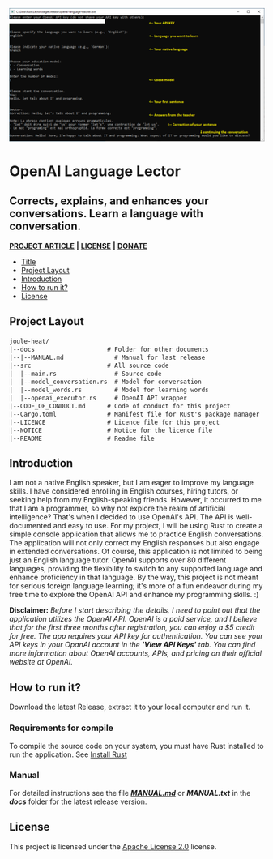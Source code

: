 ![application](https://github.com/mortylen/openai-language-teacher/blob/main/img/teacher_02.png?raw=true)

# OpenAI Language Lector

## Corrects, explains, and enhances your conversations. Learn a language with conversation.

**[PROJECT ARTICLE](https://mortylen.hashnode.dev/openai-language-lector)**
**|**
**[LICENSE](https://github.com/mortylen/openai-language-teacher/blob/main/LICENSE)**
**|**
**[DONATE](https://mortylen.hashnode.dev/contact)**

* [Title](#OpenAI-Language-Lector)
* [Project Layout](#Project-Layout)
* [Introduction](#Introduction)
* [How to run it?](#How-to-run-it)
* [License](#License)

## Project Layout
```
joule-heat/
|--docs                    # Folder for other documents
|--|--MANUAL.md              # Manual for last release     
|--src                     # All source code
|  |--main.rs                # Source code
|  |--model_conversation.rs  # Model for conversation
|  |--model_words.rs  	     # Model for learning words
|  |--openai_executor.rs     # OpenAI API wrapper
|--CODE_OF_CONDUCT.md      # Code of conduct for this project
|--Cargo.toml              # Manifest file for Rust's package manager
|--LICENCE                 # Licence file for this project
|--NOTICE                  # Notice for the licence file
|--README                  # Readme file
```

## Introduction
I am not a native English speaker, but I am eager to improve my language skills. I have considered enrolling in English courses, hiring tutors, or seeking help from my English-speaking friends. However, it occurred to me that I am a programmer, so why not explore the realm of artificial intelligence? That's when I decided to use OpenAI's API. The API is well-documented and easy to use. For my project, I will be using Rust to create a simple console application that allows me to practice English conversations. The application will not only correct my English responses but also engage in extended conversations. Of course, this application is not limited to being just an English language tutor. OpenAI supports over 80 different languages, providing the flexibility to switch to any supported language and enhance proficiency in that language. By the way, this project is not meant for serious foreign language learning; it's more of a fun endeavor during my free time to explore the OpenAI API and enhance my programming skills. :)

**Disclaimer:** *Before I start describing the details, I need to point out that the application utilizes the OpenAI API. OpenAI is a paid service, and I believe that for the first three months after registration, you can enjoy a $5 credit for free. The app requires your API key for authentication. You can see your API keys in your OpanAI account in the **'View API Keys'** tab. You can find more information about OpenAI accounts, APIs, and pricing on their official website at OpenAI.*

## How to run it?
Download the latest Release, extract it to your local computer and run it.

### Requirements for compile
To compile the source code on your system, you must have Rust installed to run the application. See [Install Rust](https://rust-lang.org/tools/install) 

### Manual
For detailed instructions see the file ***[MANUAL.md](https://github.com/mortylen/openai-language-teacher/blob/main/docs/MANUAL.md)*** or ***MANUAL.txt*** in the ***docs*** folder for the latest release version.

## License
This project is licensed under the [Apache License 2.0](https://github.com/mortylen/openai-language-teacher/blob/main/LICENSE) license.
